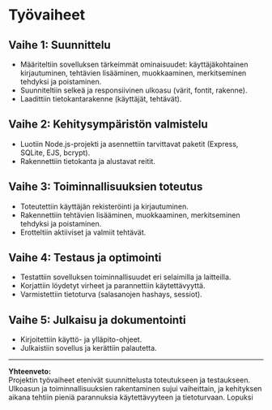 # Työvaiheet

## Vaihe 1: Suunnittelu

- Määriteltiin sovelluksen tärkeimmät ominaisuudet: käyttäjäkohtainen kirjautuminen, tehtävien lisääminen, muokkaaminen, merkitseminen tehdyksi ja poistaminen.
- Suunniteltiin selkeä ja responsiivinen ulkoasu (värit, fontit, rakenne).
- Laadittiin tietokantarakenne (käyttäjät, tehtävät).

## Vaihe 2: Kehitysympäristön valmistelu

- Luotiin Node.js-projekti ja asennettiin tarvittavat paketit (Express, SQLite, EJS, bcrypt).
- Rakennettiin tietokanta ja alustavat reitit.

## Vaihe 3: Toiminnallisuuksien toteutus

- Toteutettiin käyttäjän rekisteröinti ja kirjautuminen.
- Rakennettiin tehtävien lisääminen, muokkaaminen, merkitseminen tehdyksi ja poistaminen.
- Erotteltiin aktiiviset ja valmiit tehtävät.

## Vaihe 4: Testaus ja optimointi

- Testattiin sovelluksen toiminnallisuudet eri selaimilla ja laitteilla.
- Korjattiin löydetyt virheet ja parannettiin käytettävyyttä.
- Varmistettiin tietoturva (salasanojen hashays, sessiot).

## Vaihe 5: Julkaisu ja dokumentointi

- Kirjoitettiin käyttö- ja ylläpito-ohjeet.
- Julkaistiin sovellus ja kerättiin palautetta.

---

**Yhteenveto:**  
Projektin työvaiheet etenivät suunnittelusta toteutukseen ja testaukseen. Ulkoasun ja toiminnallisuuksien rakentaminen sujui vaiheittain, ja kehityksen aikana tehtiin pieniä parannuksia käytettävyyteen ja tietoturvaan. Lopuksi
